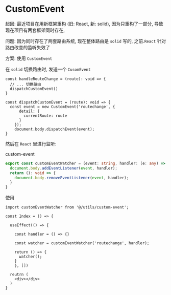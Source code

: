 # CustomEvent



起因: 最近项目在用新框架重构 (旧: React, 新: solid), 因为只重构了一部分, 导致现在项目有两套框架同时存在,

问题: 因为同时存在了两套路由系统, 现在整体路由是 `solid` 写的, 之前.`React` 针对路由改变的监听失效了

方案: 使用 `CustomEvent`



在 `solid` 切换路由时, 发送一个 `CusomEvent`

```tsx
const handleRouteChange = (route): void => {
  // ... 切换路由
  dispatchCustomEvent()
}

const dispatchCustomEvent = (route): void => {
  const event = new CustomEvent('routechange', {
      detail: {
        currentRoute: route
      }
    });
    document.body.dispatchEvent(event);
}
```



然后在 `React` 里进行监听:

custom-event

```ts
export const customEventWatcher = (event: string, handler: (e: any) => void): () => void => {
  document.body.addEventListener(event, handler);
  return (): void => {
    document.body.removeEventListener(event, handler);
  }
}

```



使用

```tsx
import customEventWatcher from '@/utils/custom-event';

const Index = () => {
  	
  useEffect(() => {
    	
    const handler = () => {}
    
  	const watcher = customEventWatcher('routechange', handler);
    
    return () => {
      watcher();
    }
	}, [])
  
  reutrn (
  	<div></div>
  )
}
```

